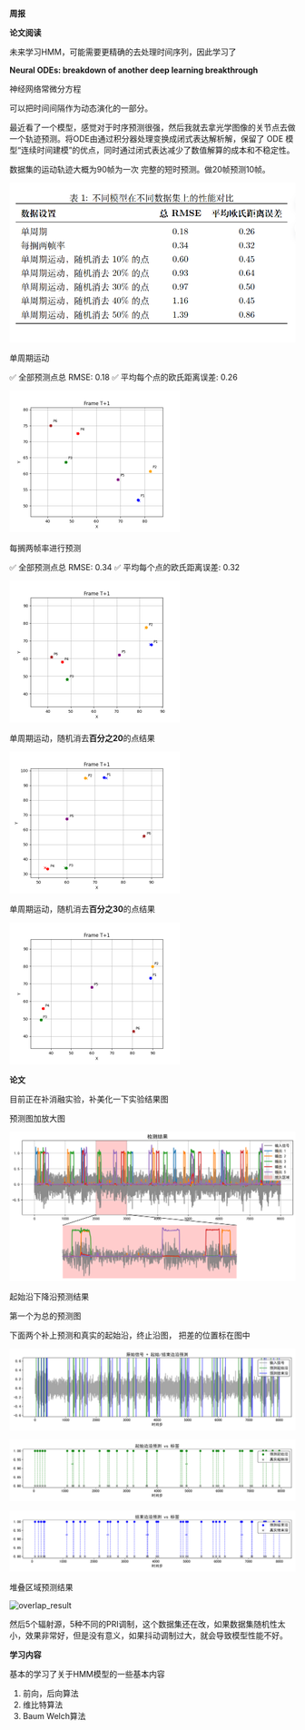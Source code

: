 **周报**

**论文阅读**

未来学习HMM，可能需要更精确的去处理时间序列，因此学习了

**Neural ODEs: breakdown of another deep learning breakthrough**

神经网络常微分方程

可以把时间间隔作为动态演化的一部分。

最近看了一个模型，感觉对于时序预测很强，然后我就去拿光学图像的关节点去做一个轨迹预测。将ODE由通过积分器处理变换成闭式表达解析解，保留了 ODE 模型“连续时间建模”的优点，同时通过闭式表达减少了数值解算的成本和不稳定性。

数据集的运动轨迹大概为90帧为一次 完整的短时预测。做20帧预测10帧。

![{0DAFE85B-18BD-4A9A-AE4A-C34FB3EBD912}](./images/%7B0DAFE85B-18BD-4A9A-AE4A-C34FB3EBD912%7D-1750750569090-2.png)

单周期运动

✅ 全部预测点总 RMSE: 0.18
✅ 平均每个点的欧氏距离误差: 0.26

<img src="./images/trajectory_prediction-1750492665387-4.gif" alt="trajectory_prediction" style="zoom:50%;" />

每搁两帧率进行预测

✅ 全部预测点总 RMSE: 0.34
✅ 平均每个点的欧氏距离误差: 0.32

<img src="./images/trajectory_prediction-1750494130663-6.gif" alt="trajectory_prediction" style="zoom:50%;" />



单周期运动，随机消去**百分之20**的点结果

<img src="./images/trajectory_prediction.gif" alt="trajectory_prediction" style="zoom:50%;" />

单周期运动，随机消去**百分之30**的点结果

<img src="./images/trajectory_prediction-1750498715638-8.gif" alt="trajectory_prediction" style="zoom:50%;" />

**论文**

目前正在补消融实验，补美化一下实验结果图

预测图加放大图

![结果图](./images/%E7%BB%93%E6%9E%9C%E5%9B%BE.png)

起始沿下降沿预测结果

第一个为总的预测图

下面两个补上预测和真实的起始沿，终止沿图， 把差的位置标在图中

![edge_result_signal_with_pred_edges](./images/edge_result_signal_with_pred_edges.png)

![edge_result_rising_edge_comparison](./images/edge_result_rising_edge_comparison.png)

![edge_result_falling_edge_comparison](./images/edge_result_falling_edge_comparison.png)

堆叠区域预测结果

![overlap_result](./images/overlap_result.png)

然后5个辐射源，5种不同的PRI调制，这个数据集还在改，如果数据集随机性太小，效果非常好，但是没有意义，如果抖动调制过大，就会导致模型性能不好。

**学习内容**

基本的学习了关于HMM模型的一些基本内容

1. 前向，后向算法
2. 维比特算法
3. Baum Welch算法
